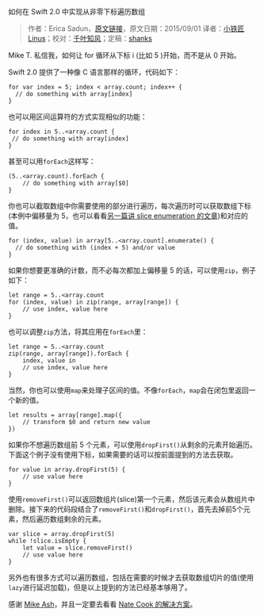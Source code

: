 如何在 Swift 2.0 中实现从非零下标遍历数组

> 作者：Erica Sadun，[原文链接](http://ericasadun.com/2015/09/01/ask-erica-how-do-i-loop-from-non-zero-n-swiftlang/)，原文日期：2015/09/01
> 译者：[小铁匠Linus](http://weibo.com/linusling)；校对：[千叶知风](http://weibo.com/xiaoxxiao)；定稿：[shanks](http://codebuild.me/)
  










Mike T. 私信我，如何让 for 循环从下标 i (比如 5 )开始，而不是从 0 开始。

Swift 2.0 提供了一种像 C 语言那样的循环，代码如下：

    
    for var index = 5; index < array.count; index++ {
      // do something with array[index]
    }

也可以用区间运算符的方式实现相似的功能：



    
    for index in 5..<array.count {
     // do something with array[index]
    }

甚至可以用`forEach`这样写：

    
    (5..<array.count).forEach {
        // do something with array[$0]
    }

你也可以截取数组中你需要使用的部分进行遍历，每次遍历时可以获取数组下标(本例中偏移量为 5，也可以看看[另一篇讲 slice enumeration 的文章](http://ericasadun.com/2015/09/01/beta-6-slice-indices-zero-and-what-beta-6-doesnt-change-swiftlang/))和对应的值。

    
    for (index, value) in array[5..<array.count].enumerate() {
      // do something with (index + 5) and/or value
    }

如果你想要更准确的计数，而不必每次都加上偏移量 5 的话，可以使用`zip`，例子如下：

    
    let range = 5..<array.count
    for (index, value) in zip(range, array[range]) {        
        // use index, value here
    }
也可以调整`zip`方法，将其应用在`forEach`里：

    
    let range = 5..<array.count
    zip(range, array[range]).forEach {
        index, value in
        // use index, value here
    }

当然，你也可以使用`map`来处理子区间的值。不像`forEach`，`map`会在闭包里返回一个新的值。

    
    let results = array[range].map({
        // transform $0 and return new value
    })

如果你不想遍历数组前 5 个元素，可以使用`dropFirst()`从剩余的元素开始遍历。下面这个例子没有使用下标，如果需要的话可以按前面提到的方法去获取。

    
    for value in array.dropFirst(5) {
        // use value here
    }

使用`removeFirst()`可以返回数组片(slice)第一个元素，然后该元素会从数组片中删除。接下来的代码段结合了`removeFirst()`和`dropFirst()`，首先去掉前5个元素，然后遍历数组剩余的元素。

    
    var slice = array.dropFirst(5)
    while !slice.isEmpty {
        let value = slice.removeFirst()
        // use value here
    }

另外也有很多方式可以遍历数组，包括在需要的时候才去获取数组切片的值(使用`lazy`进行延迟加载)，但是以上提到的方法已经基本够用了。

感谢 [Mike Ash](http://mikeash.com/)，并且一定要去看看 [Nate Cook 的解决方案](https://gist.github.com/natecook1000/b6be8929451bb6f35ad4)。